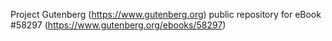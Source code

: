 Project Gutenberg (https://www.gutenberg.org) public repository for
eBook #58297 (https://www.gutenberg.org/ebooks/58297)
